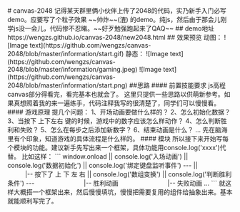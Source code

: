 <html>
# canvas-2048
记得某天群里俩小伙伴上传了2048的代码，实乃新手入门必写demo。应要写了个粒子效果 ~~帅炸~~(渣) 的demo。纯js，然后由于那会儿刚学js没一会儿，代码惨不忍睹。~~好歹勉强跑起来了QAQ~~
## demo地址
https://wengzs.github.io/canvas-2048/new2048.html
## 效果预览
动图：
![Image text](https://github.com/wengzs/canvas-2048/blob/master/information/start.gif)
静态：
![Image text](https://github.com/wengzs/canvas-2048/blob/master/information/gaming.jpeg)
![Image text](https://github.com/wengzs/canvas-2048/blob/master/information/start.png)
##思路
#### 前置技能要求
js高程canvas部分得看完，看完基本也就会了。
这里只提供一些思路以供萌新参考。如果真想照着我的来一遍练手，代码注释我写的很清楚了，同学们可以慢慢看。
#### 游戏原理
提几个问题：
1、开场动画要做什么样的？
2、怎么初始化数据？
3、当按下 上下左右 键的时候，游戏中的数字应该怎么样动作？
4、怎么判断胜利和失败？
5、怎么在每步之后添加新数字？
6、结束动画是什么？
...
先在脑海里有个印象，知道游戏的具体流程是什么样的。
#### 模块
所以接下来开始写每个模块的功能。建议新手先写出来一个框架，具体功能用console.log('xxxx')代替。
比如这样：
```
window.onload 
||
console.log('入场动画')
||
console.log('数据初始化')
||
console.log('绑定键盘监听事件') ---
||                             |-- 按下了 上 下 左 右
||
console.log('数组变换')
||
console.log('判断胜利条件') ---
                            |-- 胜利动画
                            |-- 失败动画
...
```
就这样大概搭一个框架出来，然后慢慢填坑，慢慢把需要复用的组件给抽象出来。基本就能顺利写完了。
</html>
